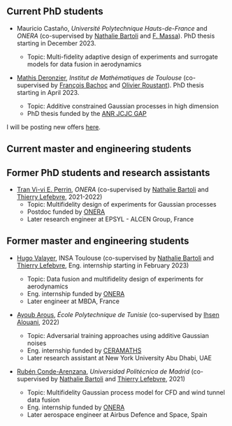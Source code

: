## Current PhD students
- Mauricio Castaño, *Université Polytechnique Hauts-de-France* and *ONERA* (co-supervised by [Nathalie Bartoli](https://www.math.univ-toulouse.fr/~fbachoc/) and [F. Massa](https://www.uphf.fr/lamih/en/membres/massa_franck)). PhD thesis starting in December 2023.
    + Topic: Multi-fidelity adaptive design of experiments and surrogate models for data fusion in aerodynamics

- [Mathis Deronzier](https://fr.linkedin.com/in/mathis-deronzier-305a29182), *Institut de Mathématiques de Toulouse* (co-supervised by [François Bachoc](https://www.math.univ-toulouse.fr/~fbachoc/) and [Olivier Roustant](https://olivier-roustant.fr/)). PhD thesis starting in April 2023.
    + Topic: Additive constrained Gaussian processes in high dimension
    + PhD thesis funded by the [ANR JCJC GAP](https://www.math.univ-toulouse.fr/~fbachoc/ANR_GAP.html)

I will be posting new offers [here](https://anfelopera.github.io/funding/).

## Current master and engineering students

## Former PhD students and research assistants
- [Tran Vi-vi E. Perrin](https://fr.linkedin.com/in/tran-vi-vi-%C3%A9lodie-perrin-48a27a130), *ONERA* (co-supervised by [Nathalie Bartoli](https://www.onera.fr/en/staff/nathalie-bartoli) and [Thierry Lefebvre](https://fr.linkedin.com/in/thierry-lefebvre-3626a189), 2021-2022)
    + Topic: Multifidelity design of experiments for Gaussian processes
    + Postdoc funded by [ONERA](https://www.onera.fr/fr)
    + Later research engineer at EPSYL - ALCEN Group, France

## Former master and engineering students
- [Hugo Valayer](https://fr.linkedin.com/in/hugo-valayer), INSA Toulouse (co-supervised by [Nathalie Bartoli](https://www.onera.fr/en/staff/nathalie-bartoli) and [Thierry Lefebvre](https://fr.linkedin.com/in/thierry-lefebvre-3626a189), Eng. internship starting in February 2023)
    + Topic: Data fusion and multifidelity design of experiments for aerodynamics
    + Eng. internship funded by [ONERA](https://www.onera.fr/fr)
    + Later engineer at MBDA, France 

- [Ayoub Arous](https://tn.linkedin.com/in/ayoub-arous-29171a196), *École Polytechnique de Tunisie* (co-supervised by [Ihsen Alouani](https://sites.google.com/view/ihsen-alouani), 2022)
    + Topic: Adversarial training approaches using additive Gaussian noises
    + Eng. internship funded by [CERAMATHS](https://www.uphf.fr/ceramaths)
    + Later research assistant at New York University Abu Dhabi, UAE

- [Rubén Conde-Arenzana](https://es.linkedin.com/in/ruben-conde-142a4b179), *Universidad Politécnica de Madrid* (co-supervised by [Nathalie Bartoli](https://www.onera.fr/en/staff/nathalie-bartoli) and [Thierry Lefebvre](https://fr.linkedin.com/in/thierry-lefebvre-3626a189), 2021)
    + Topic: Multifidelity Gaussian process model for CFD and wind tunnel data fusion
    + Eng. internship funded by [ONERA](https://www.onera.fr/fr)
    + Later aerospace engineer at Airbus Defence and Space, Spain